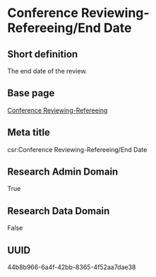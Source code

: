 # Conference Reviewing-Refereeing/End Date
## Short definition
The end date of the review.
## Base page
[Conference Reviewing-Refereeing](../../Objects/Conference%20Reviewing-Refereeing.md)
## Meta title
csr:Conference Reviewing-Refereeing/End Date
## Research Admin Domain
True
## Research Data Domain
False
## UUID
44b8b966-6a4f-42bb-8365-4f52aa7dae38
